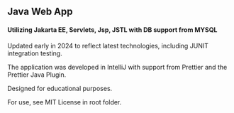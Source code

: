 ## Java Web App

#### Utilizing Jakarta EE, Servlets, Jsp, JSTL with DB support from MYSQL

<p>Updated early in 2024 to reflect latest technologies, including JUNIT integration testing.</p>

<p>The application was developed in IntelliJ with support from Prettier and the Prettier Java Plugin.</p>

<p>Designed for educational purposes.</p>

<p>For use, see MIT License in root folder.</p>
